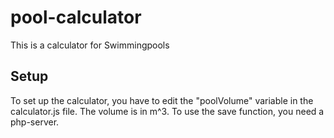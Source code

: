 # pool-calculator
This is a calculator for Swimmingpools

## Setup

To set up the calculator, you have to edit the "poolVolume" variable in the calculator.js file. The volume is in m^3.
To use the save function, you need a php-server.
